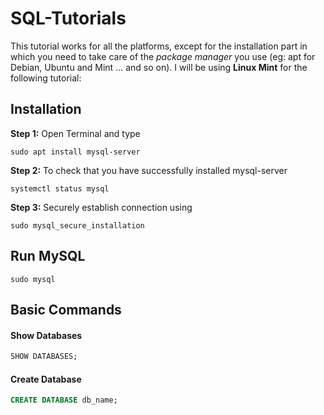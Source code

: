 # SQL-Tutorials

This tutorial works for all the platforms, except for the installation part in which you need to take care of the _package manager_ you use (eg: apt for Debian, Ubuntu and Mint ... and so on).
I will be using **Linux Mint** for the following tutorial:

## Installation

**Step 1:** 
Open Terminal and type
```Shell
sudo apt install mysql-server
```

**Step 2:**
To check that you have successfully installed mysql-server
```Shell
systemctl status mysql
```

**Step 3:**
Securely establish connection using
```Shell
sudo mysql_secure_installation
```

## Run MySQL

```Shell
sudo mysql
```

## Basic Commands

#### Show Databases
```sql
SHOW DATABASES;
```

#### Create Database
```sql
CREATE DATABASE db_name;
```

